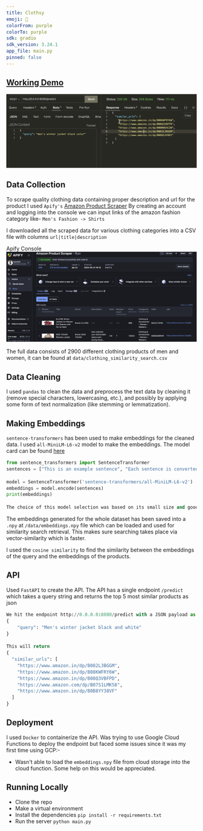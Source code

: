 ```yaml
---
title: Clothsy
emoji: 👕
colorFrom: purple
colorTo: purple
sdk: gradio
sdk_version: 3.24.1
app_file: main.py
pinned: false
---
```


## [Working Demo](https://youtu.be/LZ-mWgL5qx4)
[![Watch the video](assets/demo.png)](https://youtu.be/LZ-mWgL5qx4)

## Data Collection
To scrape quality clothing data containing proper description and url for the product I used `Apify's` [Amazon Product Scraper](https://blog.apify.com/step-by-step-guide-to-scraping-amazon/#step-1-go-to-amazon-product-scraper-on-apify-store)
By creating an account and logging into the console we can input links of the amazon fashion category like- `Men's Fashion -> Shirts`

I downloaded all the scraped data for various clothing categories into a CSV file with columns `url|title|description`

Apify Console
![Apify Console](assets/apify.png)

The full data consists of 2900 different clothing products of men and women, it can be found at `data/clothing_similarity_search.csv`

## Data Cleaning
I used `pandas` to clean the data and preprocess the text data by cleaning it (remove special characters, lowercasing, etc.), and possibly by applying some form of text normalization (like stemming or lemmatization).

## Making Embeddings
`sentence-transformers` has been used to make embeddings for the cleaned data. I used `all-MiniLM-L6-v2` model to make the embeddings. The model card can be found [here](https://huggingface.co/sentence-transformers/all-MiniLM-L6-v2)
```py
from sentence_transformers import SentenceTransformer
sentences = ["This is an example sentence", "Each sentence is converted"]

model = SentenceTransformer('sentence-transformers/all-MiniLM-L6-v2')
embeddings = model.encode(sentences)
print(embeddings)

The choice of this model selection was based on its small size and good accuracy which favors the API response speed
```

The embeddings generated for the whole dataset has been saved into a `.npy` at `/data/embeddings.npy` file which can be loaded and used for similarity search retrieval. This makes sure searching takes place via vector-similarity which is faster.

I used the `cosine similarity` to find the similarity between the embeddings of the query and the embeddings of the products.

## API
Used `FastAPI` to create the API. The API has a single endpoint `/predict` which takes a query string and returns the top 5 most similar products as json

```py
We hit the endpoint http://0.0.0.0:8080/predict with a JSON payload as 
{
    "query": "Men's winter jacket black and white"
}

This will return
{
  "similar_urls": [
    "https://www.amazon.in/dp/B082L3BGGM",
    "https://www.amazon.in/dp/B08KWFRY6W",
    "https://www.amazon.in/dp/B08Q3VBFPD",
    "https://www.amazon.com/dp/B07S1LMK58",
    "https://www.amazon.in/dp/B0B8YY38VF"
  ]
}
```

## Deployment
I used `Docker` to containerize the API. Was trying to use Google Cloud Functions to deploy the endpoint but faced some issues since it was my first time using GCP:-
- Wasn't able to load the `embeddings.npy` file from cloud storage into the cloud function. Some help on this would be appreciated.

## Running Locally
- Clone the repo
- Make a virtual environment
- Install the dependencies `pip install -r requirements.txt`
- Run the server `python main.py`